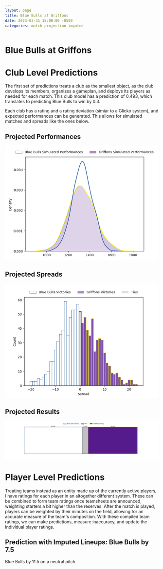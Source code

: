 ```yaml
---  
layout: page  
title: Blue Bulls at Griffons  
date: 2023-03-31 18:00:00 -0500  
categories: match projection imputed  
---
```

# Blue Bulls at Griffons

# Club Level Predictions


The first set of predictions treats a club as the smallest object, as the club develops its members, organizes a gameplan, and deploys its players as needed for each match. This club model has a prediction of 0.493, which translates to predicting Blue Bulls to win by 0.3.

Each club has a rating and a rating deviation (simiar to a Glicko system), and expected performances can be generated. This allows for simulated matches and spreads like the ones below.
## Projected Performances


![Projected Performances](plots/performances_2023-03-31-Griffons-BlueBulls.png)
## Projected Spreads


![Projected Spreads](plots/spreads_2023-03-31-Griffons-BlueBulls.png)
## Projected Results


![Projected Results](plots/resultbar_2023-03-31-Griffons-BlueBulls.png)
# Player Level Predictions


Treating teams instead as an entity made up of the currently active players, I have ratings for each player in an altogether different system. These can be combined to form team ratings once teamsheets are announced, weighting starters a bit higher than the reserves. After the match is played, players can be weighted by their minutes on the field, allowing for an accurate measure of the team's composition. With these compiled team ratings, we can make predictions, measure inaccuracy, and update the individual player ratings.
## Prediction with Imputed Lineups: Blue Bulls by 7.5


Blue Bulls by 11.5 on a neutral pitch

